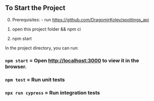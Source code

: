 ## To Start the Project
  0) Prerequisites:
    - run https://github.com/DragomirKolev/spottings_api

  1) open this project folder && npm ci
  2) npm start

In the project directory, you can run:

### `npm start` = Open [http://localhost:3000](http://localhost:3000) to view it in the browser.

### `npm test` = Run unit tests

### `npx run cypress` = Run integration tests
